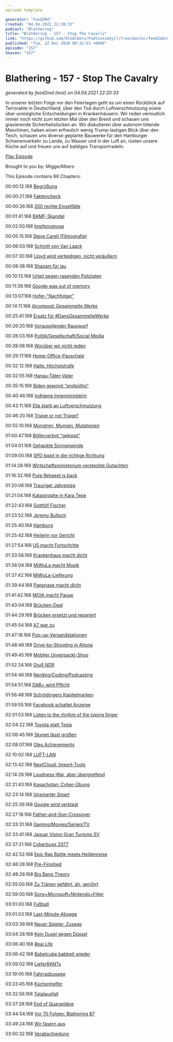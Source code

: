 ```yaml
---
episode template

generator: "Feed2Md"
created: "04.04.2021 22:20:33"
podcast: "Blathering"
title: "Blathering - 157 - Stop The Cavalry"
link: "https://github.com/OleAlbers/PodloveJekyll/tree/master/feed2md/example/export/seasons/5/2020/12/Blathering___157___Stop_The_Cavalry.md"
published: "Tue, 22 Dec 2020 09:32:53 +0000"
episode: "157"
Season: "157"
---
```


# Blathering - 157 - Stop The Cavalry
_generated by feed2md (test) on 04.04.2021 22:20:33_

In unserer letzten Folge vor den Feiertagen geht es um einen Rückblick auf Terrorakte in Deutschland, über den Tod durch Luftverschmutzung sowie über unmögliche Entscheidungen in Krankenhäusern. Wir reden vermutlich immer noch nicht zum letzten Mal über den Brexit und schauen uns gravierende Sicherheitslücken an. Wir diskutieren über autonom tötende Maschinen, haben einen erfreulich wenig Trump-lastigen Blick über den Teich, schauen uns diverse geplante Bauwerke für den Hamburger Schienenverkehr zu Lande, zu Wasser und in der Luft an, rüsten unsere Küche auf und freuen uns auf baldiges Transportradeln.

[Play Episode](https://www.blathering.de/podlove/file/1419/s/feed/c/mp3/blathering_157.mp3)

Brought to you by: Migge/Albers

This Episode contains 86 Chapters:


00:00:12.168 [Begrüßung]()

00:00:21.168 [Faktencheck]()

00:00:26.168 [200 rechte Einzelfälle](https://www.tagesspiegel.de/politik/nun-mehr-als-200-verdachtsfaelle-nrw-skandal-um-rechtsextreme-polizisten-chats-weitet-sich-aus/26718014.html)

00:01:41.168 [BAMF-Skandal](https://www.tagesschau.de/investigativ/ndr/bamf-bremen-skandal-103.html)

00:02:50.168 [Impfprognose](https://twitter.com/AnonNewsDE/status/1338610060440776708)

00:05:15.168 [Steve Carell (Filmografie)](https://de.wikipedia.org/wiki/Steve_Carell)

00:06:03.168 [Schrott von Van Laack](https://lauerundwehner.de/der-laschet-van-laack-deal-zu-schutzkitteln-im-wert-von-45-millionen-euro/)

00:07:30.168 [Lloyd wird verteidigen, nicht veräußern](https://www.rnd.de/politik/jetzt-dreht-sich-was-in-washington-F4BXA4WZJFCPDOPJ5BHJ6IS6GM.html)

00:08:38.168 [Shazam für lau](https://www.netflix.com/title/81030627)

00:10:13.168 [Urteil gegen rasenden Polizisten](https://www.spiegel.de/panorama/justiz/berlin-polizist-nach-toedlichem-unfall-verurteilt-der-einsatz-rechtfertigt-nicht-alles-a-661d885b-11e8-4f6e-9f93-e027b2af32bf)

00:11:39.168 [Google was out of memory](https://www.bleepingcomputer.com/news/google/google-outage-caused-by-critical-system-running-out-of-storage/)

00:13:07.168 [Hofer-"Nachfolger"](https://www.rnd.de/medien/constantin-schreiber-neu-bei-der-tagesschau-nicht-das-gefuhl-dass-es-nur-ein-job-ist-Z5WNTH5GMZHMZMZLBQBYGFEEOQ.html)

00:14:11.168 [@compod: Gesammelte Werke](https://twitter.com/search?q=(from%3Acompod)%20(%40blathering_pod)%20until%3A2020-12-22%20since%3A2020-12-15&src=typed_query&f=live)

00:25:41.168 [Ersatz für #DansGesammelteWerke](https://podcastadventskalender.podigee.io/1029-pak_0029-adventskalender-2020)

00:26:20.168 [Vorauseilender Rauswurf](https://www.rnd.de/politik/afd-bundesvorstand-setzt-kalbitz-verteidiger-hartwig-ab-DHO4VHBQPBFSHALANLW6ZPG57Q.html)

00:28:03.168 [Politik/Gesellschaft/Social Media]()

00:28:06.168 [Worüber wir nicht reden](https://twitter.com/AnonNewsDE/status/1340788324970196993)

00:29:17.168 [Home-Office-Pauschale](https://www.golem.de/news/corona-folgen-bundestag-beschliesst-homeoffice-pauschale-von-fuenf-euro-2012-152935.html)

00:32:12.168 [Halle: Höchststrafe](https://www.tagesschau.de/inland/halle-attentat-urteil-101.html)

00:32:55.168 [Hanau-Täter-Vater](https://www.spiegel.de/panorama/justiz/hanau-attentat-vater-fordert-tatwaffen-zurueck-a-f2223a81-26a2-45fb-b8b4-aa30651896d8)

00:35:15.168 [Biden gewinnt "endgültig"](https://www.tagesschau.de/ausland/uswahl2020/trump-supreme-court-103.html)

00:40:46.168 [Indigene Innenministerin](https://taz.de/US-Regierung-unter-Joe-Biden/!5739823/)

00:43:11.168 [Ella starb an Luftverschmutzung](https://www.tagesschau.de/ausland/grossbritannien-urteil-luftverschmutzung-101.html)

00:46:20.168 [Triage or not Triage?](https://www.deutschlandfunk.de/der-tag-verwirrung-um-triage-in-sachsen.3415.de.html?dram:article_id=489387)

00:55:10.168 [Monstren, Mumien, Mutationen](https://www.rnd.de/gesundheit/drosten-coronavirus-mutation-durfte-deutschland-schon-erreicht-haben-TIMRVMWD7VDR5OSSD6FIWHD3XU.html)

01:00:47.168 [Böllerverbot "gekippt"](https://www.ndr.de/nachrichten/niedersachsen/lueneburg_heide_unterelbe/Gericht-kippt-generelles-Verbot-von-Feuerwerk-an-Silvester,feuerwerk1192.html)

01:04:01.168 [Gehackte Sonnenwinde](https://www.zdnet.de/88390886/angriff-auf-solarwinds-betrifft-mehr-als-40-microsoft-kunden/)

01:09:00.168 [SPD kippt in die richtige Richtung](https://taz.de/Haltung-der-SPD-zu-bewaffneten-Drohnen/!5734074/)

01:14:28.168 [Wirtschaftsministerium versteckte Gutachten](https://www.spiegel.de/wirtschaft/soziales/kohleausstieg-wirtschaftsministerium-hielt-brisante-studie-unter-verschluss-a-ad86aec0-5f29-4cf4-a005-0c9369ec5bcb)

01:16:32.168 [Pure Retweet is back](https://twitter.com/Twitter/status/1339350208942125066)

01:20:06.168 [Trauriger Jahrestag](https://taz.de/Angehoerige-von-Breitscheidplatz-Opfer/!5735667/)

01:21:04.168 [Katastrophe in Kara Tepe](https://twitter.com/RND_de/status/1340227622911967232)

01:22:43.168 [Gotthilf Fischer](https://de.wikipedia.org/wiki/Gotthilf_Fischer)

01:23:52.168 [Jeremy Bulloch](https://de.wikipedia.org/wiki/Jeremy_Bulloch)

01:25:40.168 [Hamburg]()

01:25:42.168 [Heilerin vor Gericht](https://www.ndr.de/fernsehen/sendungen/hamburg_journal/Falsche-Heilerin-vor-Gericht,hamj103778.html)

01:27:54.168 [U5 macht Fortschritte](https://www.hamburg.de/pressearchiv-fhh/14751176/2020-12-16-bvm-linienverlauf-u5/)

01:33:58.168 [Krankenhaus macht dicht](https://www.ndr.de/nachrichten/hamburg/Corona-Amalie-Sieveking-Krankenhaus-macht-eine-Woche-dicht,krankenhaus764.html)

01:36:04.168 [MiWuLa macht Musik](https://twitter.com/ComPod/status/1339567219878092800)

01:37:42.168 [MiWuLa-Lieferung](https://twitter.com/stammtischphilo/status/1340610488900661248)

01:39:44.168 [Pappnase macht dicht](https://www.mopo.de/hamburg/kuenftig-nur-noch-online-legendaerer-laden-in-hamburg-macht-dicht-37824692)

01:41:42.168 [MOIA macht Pause](https://help.moia.io/hc/de/articles/360006763698)

01:43:04.168 [Brücken-Deal](https://taz.de/Abriss-der-Sternbruecke-in-Hamburg/!5735648/)

01:44:29.168 [Brücken ersetzt und repariert](https://www.ndr.de/fernsehen/sendungen/hamburg_journal/Zwei-Bruecken-fuer-den-Hafen,hamj103848.html)

01:45:54.168 [A7 war zu](https://www.ndr.de/fernsehen/sendungen/hamburg_journal/A7-Vollsperrung-Tausende-Steuerbefehle-werden-getestet,hamj103924.html)

01:47:18.168 [Pop-up-Versandstationen](https://hamburg1.de/news/5213)

01:48:46.168 [Drive-by-Shooting in Altona](https://hamburg1.de/news/5219)

01:49:45.168 [Mobiler Unverpackt-Shop](https://www.ndr.de/fernsehen/sendungen/hamburg_journal/Bohnentanke-Hamburgs-erster-mobiler-Unverpackt-Laden-,hamj103930.html)

01:52:24.168 [Gruß NDR](https://twitter.com/stammtischphilo/status/1340779505955319811)

01:54:46.168 [Nerding/Coding/Podcasting]()

01:54:51.168 [DAB+ wird Pflicht](https://www.tagesschau.de/wirtschaft/verbraucher/autos-digitalradio-dab-plus-bundesrat-neuwagen-103.html)

01:56:48.168 [Schrödingers Kapitelmarken](https://twitter.com/PodcastAddict/status/1338978027808518144)

01:59:55.168 [Facebook schaltet Anzeige](https://twitter.com/gutjahr/status/1339211752437911552?s=20)

02:01:53.168 [Listen to the rhythm of the typing finger](https://twitter.com/gorelics/status/1338897626109014019)

02:04:22.168 [Toyota statt Tesla](https://twitter.com/stammtischphilo/status/1339914172759494656)

02:06:45.168 [Skynet lässt grüßen](https://www.popularmechanics.com/military/aviation/a34978872/artificial-intelligence-controls-u2-spy-plane-air-force-exclusive/)

02:08:07.168 [Oles Achievements](https://twitter.com/stammtischphilo/status/1339923529949704194)

02:10:02.168 [LUFT-LAN](https://www.theregister.com/2020/12/16/wifi_memory_hacking/)

02:13:42.168 [NextCloud: Import-Tools](https://nextcloud.com/blog/easy-migration-to-nextcloud-from-insecure-and-privacy-unfriendly-platforms-now-available/)

02:14:26.168 [Loudness-War, aber übergreifend](https://twitter.com/tmigge/status/1340938821693820928)

02:21:43.168 [Kasachstan: Cyber-Übung](https://www.golem.de/news/https-browser-blockieren-neues-kasachisches-ueberwachungszertifikat-2012-152951.html)

02:23:14.168 [Unsmarter Smart](https://ecomento.de/2020/12/21/erster-elektro-smart-aus-china-wird-ein-kompakt-suv/)

02:25:39.168 [Google wird verklagt](https://www.golem.de/news/suchmaschine-google-wird-wegen-gesundheitsinformationen-verklagt-2012-152922.html)

02:27:18.168 [Father-and-Son-Crossover](https://www.tobiasmigge.de/2020/12/20/2read-140-gregs-tagebuch/)

02:33:31.168 [Gaming/Movies/Serien/TV]()

02:33:41.168 [Jaguar Vision Gran Turismo SV](https://www.golem.de/news/jaguar-vision-gran-turismo-sv-jaguar-entwirft-elektrorennwagen-fuer-gran-turismo-7-2012-152899.html)

02:37:21.168 [Cyberbugs 2077](https://twitter.com/stammtischphilo/status/1340359549576994816)

02:42:52.168 [Epic Rap Battle meets Heldenreise](https://www.youtube.com/watch?v=Ver1OZdK2bA)

02:46:28.168 [Pre-Finished](https://twitter.com/stammtischphilo/status/1339173550314414080)

02:48:29.168 [Big Bang Theory](https://de.wikipedia.org/wiki/The_Big_Bang_Theory)

02:55:00.168 [Zu Tränen gefährt, äh, gerührt](https://twitter.com/stammtischphilo/status/1340026971640786945)

02:59:00.168 [Sony+Microsoft+Nintendo=Filter](https://www.golem.de/news/community-nintendo-sony-und-microsoft-wollen-spielen-sicherer-machen-2012-152855.html)

03:01:00.168 [Fußball]()

03:01:03.168 [Last-Minute-Absage](https://www.fcstpauli.com/news/nach-positivem-corona-fall-bei-den-kickers-dfl-setzt-spiel-in-wuerzburg-kurzfristig-ab/)

03:03:39.168 [Neuer Spieler: Zusage](https://www.fcstpauli.com/news/der-fc-st-pauli-verpflichtet-adam-dzwigala/)

03:04:28.168 [Kein Dusel gegen Düssel](https://www.fcstpauli.com/news/der-fc-st-pauli-verliert-zum-jahresabschluss-gegen-fortuna-duesseldorf/)

03:06:40.168 [Real Life]()

03:06:42.168 [Babelcube babbelt wieder](https://twitter.com/stammtischphilo/status/1339195482896281600)

03:09:02.168 [LieferRANTs](https://www.dpd.com/hu/hu/)

03:19:00.168 [Fahrradzusage](https://twitter.com/stammtischphilo/status/1340599246861578245)

03:23:45.168 [Küchenhelfer](https://twitter.com/tmigge/status/1339471293226348544)

03:32:56.168 [Totalausfall](https://twitter.com/stammtischphilo/status/1339603097442607106)

03:37:28.168 [End of Quarantäne](https://twitter.com/holgi/status/1340986412137590786)

03:44:54.168 [Vor 70 Folgen: Blathering 87](https://www.blathering.de/2019/08/blathering-087-la-polosa-ohe/)

03:49:24.168 [Wir fasern aus]()

03:50:32.168 [Verabschiedung]()


